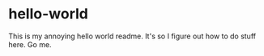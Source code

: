 # hello-world
This is my annoying hello world readme.
It's so I figure out how to do stuff here.
Go me.
